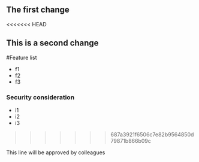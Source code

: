 ## The first change

<<<<<<< HEAD
 ## This is a second change
 
 #Feature list
 * f1
 * f2
 * f3


  ### Security consideration 
 * i1
 * i2
 * i3
>>>>>>> 687a3921f6506c7e82b9564850d79871b866b09c

This line will be approved by colleagues